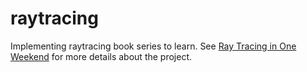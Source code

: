 # raytracing
Implementing raytracing book series to learn. 
See [Ray Tracing in One Weekend](https://raytracing.github.io/) for more details about the project.